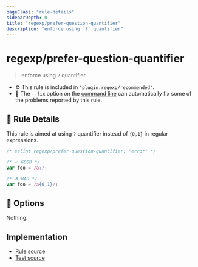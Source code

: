 ```yaml
---
pageClass: "rule-details"
sidebarDepth: 0
title: "regexp/prefer-question-quantifier"
description: "enforce using `?` quantifier"
---
```

# regexp/prefer-question-quantifier

> enforce using `?` quantifier

- :gear: This rule is included in `"plugin:regexp/recommended"`.
- :wrench: The `--fix` option on the [command line](https://eslint.org/docs/user-guide/command-line-interface#fixing-problems) can automatically fix some of the problems reported by this rule.

## :book: Rule Details

This rule is aimed at using `?` quantifier instead of `{0,1}` in regular expressions.

<eslint-code-block fix>

```js
/* eslint regexp/prefer-question-quantifier: "error" */

/* ✓ GOOD */
var foo = /a?/;

/* ✗ BAD */
var foo = /a{0,1}/;
```

</eslint-code-block>

## :wrench: Options

Nothing.

## Implementation

- [Rule source](https://github.com/ota-meshi/eslint-plugin-regexp/blob/master/lib/rules/prefer-question-quantifier.ts)
- [Test source](https://github.com/ota-meshi/eslint-plugin-regexp/blob/master/tests/lib/rules/prefer-question-quantifier.js)
